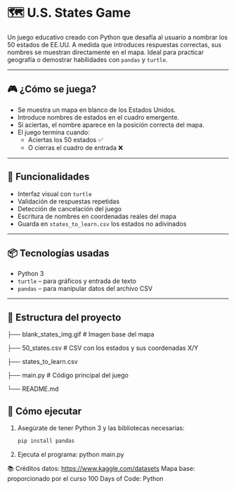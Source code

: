 # 🗺️ U.S. States Game

Un juego educativo creado con Python que desafía al usuario a nombrar los 50 estados de EE.UU. A medida que introduces respuestas correctas, sus nombres se muestran directamente en el mapa. Ideal para practicar geografía o demostrar habilidades con `pandas` y `turtle`.

---

## 🎮 ¿Cómo se juega?

- Se muestra un mapa en blanco de los Estados Unidos.
- Introduce nombres de estados en el cuadro emergente.
- Si aciertas, el nombre aparece en la posición correcta del mapa.
- El juego termina cuando:
  - Aciertas los 50 estados ✅
  - O cierras el cuadro de entrada ❌

---

## 🧠 Funcionalidades

- Interfaz visual con `turtle`
- Validación de respuestas repetidas
- Detección de cancelación del juego
- Escritura de nombres en coordenadas reales del mapa
- Guarda en `states_to_learn.csv` los estados no adivinados
---

## 📦 Tecnologías usadas

- Python 3
- `turtle` – para gráficos y entrada de texto
- `pandas` – para manipular datos del archivo CSV

---

## 📁 Estructura del proyecto
├── blank_states_img.gif # Imagen base del mapa

├── 50_states.csv # CSV con los estados y sus coordenadas X/Y

├── states_to_learn.csv 

├── main.py # Código principal del juego

└── README.md

## 🚀 Cómo ejecutar

1. Asegúrate de tener Python 3 y las bibliotecas necesarias:
   ```bash
   pip install pandas
2.
   Ejecuta el programa:
  python main.py

  📚 Créditos
  datos: https://www.kaggle.com/datasets
  Mapa base: proporcionado por el curso 100 Days of Code: Python
  
 
